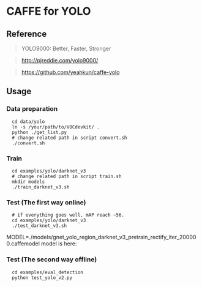 # CAFFE for YOLO

## Reference

> YOLO9000: Better, Faster, Stronger

> http://pjreddie.com/yolo9000/

> https://github.com/yeahkun/caffe-yolo
## Usage


### Data preparation
```Shell
  cd data/yolo
  ln -s /your/path/to/VOCdevkit/ .
  python ./get_list.py
  # change related path in script convert.sh
  ./convert.sh 
```

### Train
```Shell
  cd examples/yolo/darknet_v3
  # change related path in script train.sh
  mkdir models
  ./train_darknet_v3.sh
```

### Test (The first way online)
```Shell
  # if everything goes well, mAP reach ~56.
  cd examples/yolo/darknet_v3
  ./test_darknet_v3.sh
```
MODEL=./models/gnet_yolo_region_darknet_v3_pretrain_rectify_iter_200000.caffemodel
model is here:
>

### Test (The second way offline)
```Shell
  cd examples/eval_detection
  python test_yolo_v2.py
```
